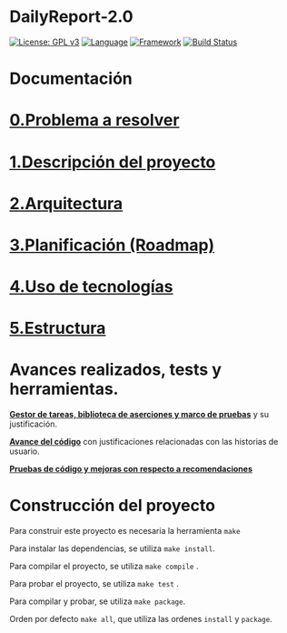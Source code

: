 # DailyReport-2.0

[![License: GPL v3](https://img.shields.io/badge/License-GPLv3-blue.svg)](https://www.gnu.org/licenses/gpl-3.0) [![Language](https://img.shields.io/badge/Language-Java-fd6a02.svg)](https://www.java.com/) [![Framework](https://img.shields.io/badge/Framework-Spring-brightgreen.svg)](https://spring.io/) [![Build Status](https://travis-ci.com/Guillergood/DailyReport-2.0.svg?branch=main)](https://travis-ci.org/Guillergood/DailyReport-2.0)



# Documentación

# [**0.Problema a resolver**](https://guillergood.github.io/DailyReport-2.0/)

# [**1.Descripción del proyecto**](https://guillergood.github.io/DailyReport-2.0/docs/Descripcion.html)

# [**2.Arquitectura**](https://guillergood.github.io/DailyReport-2.0/docs/Arquitectura.html)

# [**3.Planificación (Roadmap)**](https://guillergood.github.io/DailyReport-2.0/docs/Planificacion.html)

# [**4.Uso de tecnologías**](https://guillergood.github.io/DailyReport-2.0/docs/Tecnologias.html)

# [**5.Estructura**](https://guillergood.github.io/DailyReport-2.0/docs/Estructura.html)


# Avances realizados, tests y herramientas.

[**Gestor de tareas, biblioteca de aserciones y marco de pruebas**](https://guillergood.github.io/DailyReport-2.0/docs/Tecnologias.html) y su justificación.

[**Avance del código**](https://guillergood.github.io/DailyReport-2.0/docs/Avance.html) con justificaciones relacionadas con las historias de usuario.

[**Pruebas de código y mejoras con respecto a recomendaciones**](https://guillergood.github.io/DailyReport-2.0/docs/Sugerencias.html)

# Construcción del proyecto

Para construir este proyecto es necesaria la herramienta ```make```

Para instalar las dependencias, se utiliza ```make install```.

Para compilar el proyecto, se utiliza ```make compile``` .

Para probar el proyecto, se utiliza ```make test``` .

Para compilar y probar, se utiliza ```make package```.

Orden por defecto ```make all```, que utiliza  las ordenes ```install``` y ```package```.